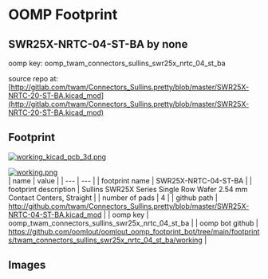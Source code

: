 # OOMP Footprint  
## SWR25X-NRTC-04-ST-BA  by none  
  
oomp key: oomp_twam_connectors_sullins_swr25x_nrtc_04_st_ba  
  
source repo at: [http://gitlab.com/twam/Connectors_Sullins.pretty/blob/master/SWR25X-NRTC-20-ST-BA.kicad_mod](http://gitlab.com/twam/Connectors_Sullins.pretty/blob/master/SWR25X-NRTC-20-ST-BA.kicad_mod)  
## Footprint  
  
[![working_kicad_pcb_3d.png](working_kicad_pcb_3d_600.png)](working_kicad_pcb_3d.png)  
  
[![working.png](working_600.png)](working.png)  
| name | value | 
| --- | --- | 
| footprint name | SWR25X-NRTC-04-ST-BA | 
| footprint description | Sullins SWR25X Series Single Row Wafer 2.54 mm Contact Centers, Straight | 
| number of pads | 4 | 
| github path | http://github.com/twam/Connectors_Sullins.pretty/blob/master/SWR25X-NRTC-04-ST-BA.kicad_mod | 
| oomp key | oomp_twam_connectors_sullins_swr25x_nrtc_04_st_ba | 
| oomp bot github | https://github.com/oomlout/oomlout_oomp_footprint_bot/tree/main/footprints/twam_connectors_sullins_swr25x_nrtc_04_st_ba/working | 
## Images  
